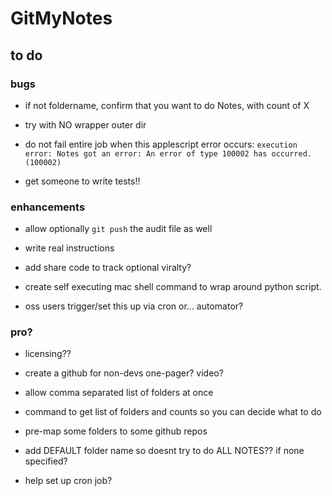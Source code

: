 # GitMyNotes

## to do

### bugs

* if not foldername, confirm that you want to do Notes, with count of X

* try with NO wrapper outer dir

* do not fail entire job when this applescript error occurs: `execution error: Notes got an error: An error of type 100002 has occurred. (100002)`

* get someone to write tests!!


### enhancements

* allow optionally `git push` the audit file as well

* write real instructions

* add share code to track optional viralty?

* create self executing mac shell command to wrap around python script. 

* oss users trigger/set this up via cron or... automator?





### pro?

* licensing??

* create a github for non-devs one-pager? video? 

* allow comma separated list of folders at once

* command to get list of folders and counts so you can decide what to do

* pre-map some folders to some github repos

* add DEFAULT folder name so doesnt try to do ALL NOTES?? if none specified?

* help set up cron job?






